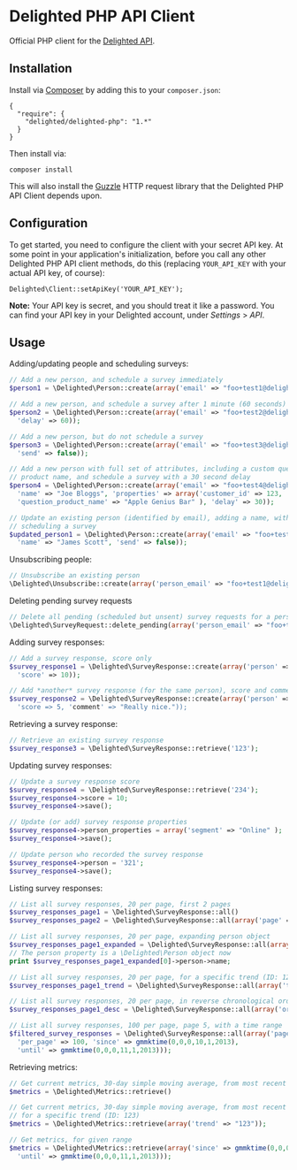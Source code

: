 # Delighted PHP API Client

Official PHP client for the [Delighted API](https://delighted.com/docs/api).

## Installation

Install via [Composer](http://getcomposer.org/) by adding this to your `composer.json`:

```
{
  "require": {
    "delighted/delighted-php": "1.*"
  }
}
```

Then install via:

```
composer install
```

This will also install the [Guzzle](http://www.guzzlephp.org) HTTP request library that the Delighted PHP API Client depends upon.

## Configuration

To get started, you need to configure the client with your secret API key. At some point in your application's initialization, before you call any other Delighted PHP API client methods, do this (replacing `YOUR_API_KEY` with your actual API key, of course):

```
Delighted\Client::setApiKey('YOUR_API_KEY');
```

**Note:** Your API key is secret, and you should treat it like a password. You can find your API key in your Delighted account, under *Settings* > *API*.

## Usage

Adding/updating people and scheduling surveys:

```php
// Add a new person, and schedule a survey immediately
$person1 = \Delighted\Person::create(array('email' => "foo+test1@delighted.com"));

// Add a new person, and schedule a survey after 1 minute (60 seconds)
$person2 = \Delighted\Person::create(array('email' => "foo+test2@delighted.com",
  'delay' => 60));

// Add a new person, but do not schedule a survey
$person3 = \Delighted\Person::create(array('email' => "foo+test3@delighted.com",
  'send' => false));

// Add a new person with full set of attributes, including a custom question
// product name, and schedule a survey with a 30 second delay
$person4 = \Delighted\Person::create(array('email' => "foo+test4@delighted.com",
  'name' => "Joe Bloggs", 'properties' => array('customer_id' => 123, 'country' => "USA",
  'question_product_name' => "Apple Genius Bar" ), 'delay' => 30));

// Update an existing person (identified by email), adding a name, without
// scheduling a survey
$updated_person1 = \Delighted\Person::create(array('email' => "foo+test1@delighted.com",
  'name' => "James Scott", 'send' => false));
```

Unsubscribing people:

```php
// Unsubscribe an existing person
\Delighted\Unsubscribe::create(array('person_email' => "foo+test1@delighted.com"))
```

Deleting pending survey requests

```php
// Delete all pending (scheduled but unsent) survey requests for a person, by email.
\Delighted\SurveyRequest::delete_pending(array('person_email' => "foo+test1@delighted.com"));
```

Adding survey responses:

```php
// Add a survey response, score only
$survey_response1 = \Delighted\SurveyResponse::create(array('person' => $person1->id,
  'score' => 10));

// Add *another* survey response (for the same person), score and comment
$survey_response2 = \Delighted\SurveyResponse::create(array('person' => $person1->id,
  'score => 5, 'comment' => "Really nice."));
```

Retrieving a survey response:

```php
// Retrieve an existing survey response
$survey_response3 = \Delighted\SurveyResponse::retrieve('123');
```

Updating survey responses:

```php
// Update a survey response score
$survey_response4 = \Delighted\SurveyResponse::retrieve('234');
$survey_response4->score = 10;
$survey_response4->save();

// Update (or add) survey response properties
$survey_response4->person_properties = array('segment' => "Online" );
$survey_response4->save();

// Update person who recorded the survey response
$survey_response4->person = '321';
$survey_response4->save();
```

Listing survey responses:

```php
// List all survey responses, 20 per page, first 2 pages
$survey_responses_page1 = \Delighted\SurveyResponse::all()
$survey_responses_page2 = \Delighted\SurveyResponse::all(array('page' => 2));

// List all survey responses, 20 per page, expanding person object
$survey_responses_page1_expanded = \Delighted\SurveyResponse::all(array('expand' => array('person')));
// The person property is a \Delighted\Person object now
print $survey_responses_page1_expanded[0]->person->name;

// List all survey responses, 20 per page, for a specific trend (ID: 123)
$survey_responses_page1_trend = \Delighted\SurveyResponse::all(array('trend' => "123"));

// List all survey responses, 20 per page, in reverse chronological order (newest first)
$survey_responses_page1_desc = \Delighted\SurveyResponse::all(array('order' => 'desc'));

// List all survey responses, 100 per page, page 5, with a time range
$filtered_survey_responses = \Delighted\SurveyResponse::all(array('page' => 5,
  'per_page' => 100, 'since' => gmmktime(0,0,0,10,1,2013),
  'until' => gmmktime(0,0,0,11,1,2013)));
```

Retrieving metrics:

```php
// Get current metrics, 30-day simple moving average, from most recent response
$metrics = \Delighted\Metrics::retrieve()

// Get current metrics, 30-day simple moving average, from most recent response,
// for a specific trend (ID: 123)
$metrics = \Delighted\Metrics::retrieve(array('trend' => "123"));

// Get metrics, for given range
$metrics = \Delighted\Metrics::retrieve(array('since' => gmmktime(0,0,0,10,1,2013),
  'until' => gmmktime(0,0,0,11,1,2013)));
```
